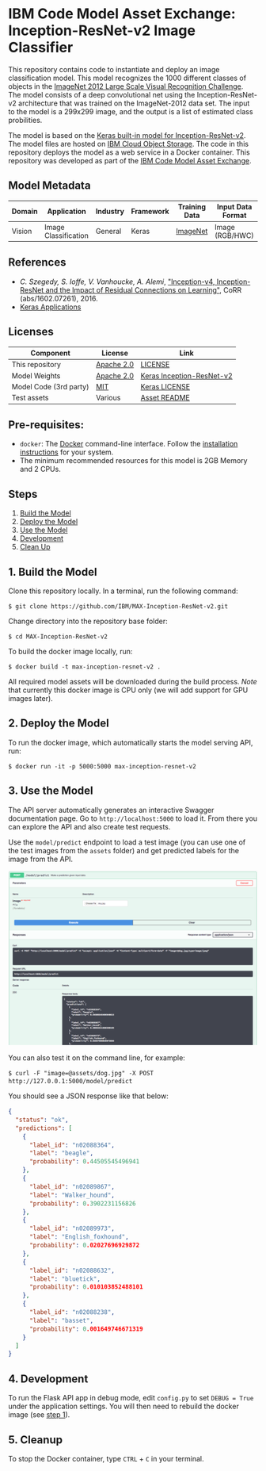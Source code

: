# IBM Code Model Asset Exchange: Inception-ResNet-v2 Image Classifier

This repository contains code to instantiate and deploy an image classification model. This model recognizes the 1000 different classes of objects in the [ImageNet 2012 Large Scale Visual Recognition Challenge](http://www.image-net.org/challenges/LSVRC/2012/). The model consists of a deep convolutional net using the Inception-ResNet-v2 architecture that was trained on the ImageNet-2012 data set. The input to the model is a 299x299 image, and the output is a list of estimated class probilities.

The model is based on the [Keras built-in model for Inception-ResNet-v2](https://keras.io/applications/#inceptionresnetv2). The model files are hosted on [IBM Cloud Object Storage](http://max-assets.s3-api.us-geo.objectstorage.softlayer.net/keras/inception_resnet_v2.h5). The code in this repository deploys the model as a web service in a Docker container. This repository was developed as part of the [IBM Code Model Asset Exchange](https://developer.ibm.com/code/exchanges/models/).

## Model Metadata
| Domain | Application | Industry  | Framework | Training Data | Input Data Format |
| ------------- | --------  | -------- | --------- | --------- | -------------- | 
| Vision | Image Classification | General | Keras | [ImageNet](http://www.image-net.org/) | Image (RGB/HWC)| 

## References

* _C. Szegedy, S. Ioffe, V. Vanhoucke, A. Alemi_, ["Inception-v4, Inception-ResNet and the Impact of Residual Connections on Learning"](https://arxiv.org/abs/1602.07261), CoRR (abs/1602.07261), 2016.
* [Keras Applications](https://keras.io/applications/#inceptionresnetv2)

## Licenses

| Component | License | Link  |
| ------------- | --------  | -------- |
| This repository | [Apache 2.0](https://www.apache.org/licenses/LICENSE-2.0) | [LICENSE](LICENSE) |
| Model Weights | [Apache 2.0](https://www.apache.org/licenses/LICENSE-2.0) | [Keras Inception-ResNet-v2](https://keras.io/applications/#inceptionresnetv2)|
| Model Code (3rd party) | [MIT](https://opensource.org/licenses/MIT) | [Keras LICENSE](https://github.com/keras-team/keras/blob/master/LICENSE)|
| Test assets | Various | [Asset README](assets/README.md) |

## Pre-requisites:

* `docker`: The [Docker](https://www.docker.com/) command-line interface. Follow the [installation instructions](https://docs.docker.com/install/) for your system.
* The minimum recommended resources for this model is 2GB Memory and 2 CPUs.

## Steps

1. [Build the Model](#1-build-the-model)
2. [Deploy the Model](#2-deploy-the-model)
3. [Use the Model](#3-use-the-model)
4. [Development](#4-development)
5. [Clean Up](#5-clean-up)

## 1. Build the Model

Clone this repository locally. In a terminal, run the following command:

```
$ git clone https://github.com/IBM/MAX-Inception-ResNet-v2.git
```

Change directory into the repository base folder:

```
$ cd MAX-Inception-ResNet-v2
```

To build the docker image locally, run: 

```
$ docker build -t max-inception-resnet-v2 .
```

All required model assets will be downloaded during the build process. _Note_ that currently this docker image is CPU only (we will add support for GPU images later).


## 2. Deploy the Model

To run the docker image, which automatically starts the model serving API, run:

```
$ docker run -it -p 5000:5000 max-inception-resnet-v2
```

## 3. Use the Model

The API server automatically generates an interactive Swagger documentation page. Go to `http://localhost:5000` to load it. From there you can explore the API and also create test requests.

Use the `model/predict` endpoint to load a test image (you can use one of the test images from the `assets` folder) and get predicted labels for the image from the API.

![Swagger Doc Screenshot](docs/swagger-screenshot.png)

You can also test it on the command line, for example:

```
$ curl -F "image=@assets/dog.jpg" -X POST http://127.0.0.1:5000/model/predict
```

You should see a JSON response like that below:

```json
{
  "status": "ok",
  "predictions": [
    {
      "label_id": "n02088364",
      "label": "beagle",
      "probability": 0.44505545496941
    },
    {
      "label_id": "n02089867",
      "label": "Walker_hound",
      "probability": 0.3902231156826
    },
    {
      "label_id": "n02089973",
      "label": "English_foxhound",
      "probability": 0.02027696929872
    },
    {
      "label_id": "n02088632",
      "label": "bluetick",
      "probability": 0.010103852488101
    },
    {
      "label_id": "n02088238",
      "label": "basset",
      "probability": 0.001649746671319
    }
  ]
}
```

## 4. Development

To run the Flask API app in debug mode, edit `config.py` to set `DEBUG = True` under the application settings. You will then need to rebuild the docker image (see [step 1](#1-build-the-model)).

## 5. Cleanup

To stop the Docker container, type `CTRL` + `C` in your terminal.
